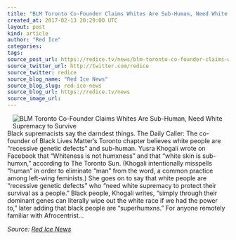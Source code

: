 ```yaml
---
title: "BLM Toronto Co-Founder Claims Whites Are Sub-Human, Need White Supremacy to Survive"
created_at: 2017-02-13 20:29:00 UTC
layout: post
kind: article
author: "Red Ice"
categories: 
tags: 
source_post_url: https://redice.tv/news/blm-toronto-co-founder-claims-whites-are-sub-human-need-white-supremacy-to-survive
source_twitter_url: http://twitter.com/redice
source_twitter: redice
source_blog_name: "Red Ice News"
source_blog_slug: red-ice-news
source_blog_url: https://redice.tv/news
source_image_url: 
---
```

<img align="left" hspace="12" alt="BLM Toronto Co-Founder Claims Whites Are Sub-Human, Need White Supremacy to Survive" src="https://rdice.net/a/c/n/17/02132122-BLM%20toronto10.9cd7b47f.jpg"> Black supremacists say the darndest things. The Daily Caller: The co-founder of Black Lives Matter’s Toronto chapter believes white people are “recessive genetic defects” and sub-human. Yusra Khogali wrote on Facebook that “Whiteness is not humxness” and that “white skin is sub-humxn,” according to The Toronto Sun. (Khogali intentionally misspells “human” in order to eliminate “man” from the word, a common practice among left-wing feminists.) She goes on to say that white people are “recessive genetic defects” who “need white supremacy to protect their survival as a people.” Black people, Khogali writes, “simply through their dominant genes can literally wipe out the white race if we had the power to,” later adding that black people are “superhumxns.” For anyone remotely familiar with Afrocentrist&#8230;<div class="">
    <i>Source: <a href="https://redice.tv/news">Red Ice News</a></i>
</div>
